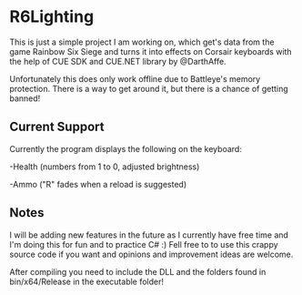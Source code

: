 # R6Lighting
This is just a simple project I am working on, which get's data from the game Rainbow Six Siege and turns it into effects on Corsair keyboards with the help of CUE SDK and CUE.NET library by @DarthAffe.

Unfortunately this does only work offline due to Battleye's memory protection. There is a way to get around it, but there is a chance of getting banned!

## Current Support

Currently the program displays the following on the keyboard:

-Health (numbers from 1 to 0, adjusted brightness)

-Ammo ("R" fades when a reload is suggested)

## Notes

I will be adding new features in the future as I currently have free time and I'm doing this for fun and to practice C# :)
Fell free to to use this crappy source code if you want and opinions and improvement ideas are welcome.

After compiling you need to include the DLL and the folders found in bin/x64/Release in the executable folder!




